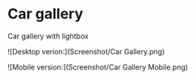 # Car gallery
Car gallery with lightbox


![Desktop verion:](Screenshot/Car Gallery.png)


![Mobile version:](Screenshot/Car Gallery Mobile.png)
